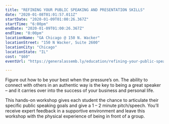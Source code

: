 ```yaml
---
title: "REFINING YOUR PUBLIC SPEAKING AND PRESENTATION SKILLS"
date: "2020-01-08T01:01:57.011Z"
startDate: "2020-01-09T01:00:26.367Z"
startTime: "6:00pm"
endDate: "2020-01-09T01:00:26.367Z"
endTime: "8:00pm"
locationName: "GA Chicago @ 150 N. Wacker"
locationStreet: "150 N Wacker, Suite 2600"
locationCity: "Chicago"
locationState: "IL"
cost: "$60"
eventUrl: "https://generalassemb.ly/education/refining-your-public-speaking-and-presentation-skills/chicago/95770"

---
```


Figure out how to be your best when the pressure’s on. The ability to connect with others in an authentic way is the key to being a great speaker – and it carries over into the success of your business and personal life.

This hands-on workshop gives each student the chance to articulate their specific public speaking goals and give a 1 – 2 minute pitch/speech. You’ll receive expert feedback in a supportive environment and leave this workshop with the physical experience of being in front of a group.

